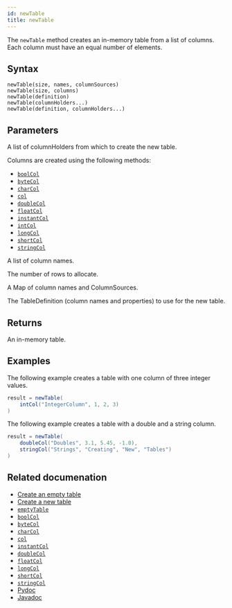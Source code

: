 ```yaml
---
id: newTable
title: newTable
---
```


The `newTable` method creates an in-memory table from a list of columns. Each column must have an equal number of elements.

## Syntax

```
newTable(size, names, columnSources)
newTable(size, columns)
newTable(definition)
newTable(columnHolders...)
newTable(definition, columnHolders...)
```

## Parameters

<ParamTable>
<Param name="columnHolders" type="ColumnHolder...">

A list of columnHolders from which to create the new table.

Columns are created using the following methods:

- [`boolCol`](./booleanCol.md)
- [`byteCol`](./byteCol.md)
- [`charCol` ](./charCol.md)
- [`col`](./col.md)
- [`doubleCol`](./doubleCol.md)
- [`floatCol`](./floatCol.md)
- [`instantCol`](./instantCol.md)
- [`intCol`](./intCol.md)
- [`longCol`](./longCol.md)
- [`shortCol`](./shortCol.md)
- [`stringCol`](./stringCol.md)

</Param> 
<Param name="names" type="String...">

A list of column names.

</Param>
<Param name="size" type="long">

The number of rows to allocate.

</Param>
<Param name="columns" type="Map">

A Map of column names and ColumnSources.

<!--TODO: add an example of this format?-->
</Param>
<Param name="definition" type="TableDefinition">

The TableDefinition (column names and properties) to use for the new table.

</Param>
</ParamTable>

## Returns

An in-memory table.

## Examples

The following example creates a table with one column of three integer values.

```groovy
result = newTable(
    intCol("IntegerColumn", 1, 2, 3)
)
```

The following example creates a table with a double and a string column.

```groovy
result = newTable(
    doubleCol("Doubles", 3.1, 5.45, -1.0),
    stringCol("Strings", "Creating", "New", "Tables")
)
```

<!--TODO: add more code examples for some of the other overloads-->

## Related documenation

- [Create an empty table](../../../how-to-guides/empty-table.md)
- [Create a new table](../../../how-to-guides/new-table.md)
- [`emptyTable`](./emptyTable.md)
- [`boolCol`](./booleanCol.md)
- [`byteCol`](./byteCol.md)
- [`charCol`](./charCol.md)
- [`col`](./col.md)
- [`instantCol`](./instantCol.md)
- [`doubleCol`](./doubleCol.md)
- [`floatCol`](./floatCol.md)
- [`longCol`](./longCol.md)
- [`shortCol`](./shortCol.md)
- [`stringCol`](./stringCol.md)
- [Pydoc](https://deephaven.io/core/pydoc/code/deephaven.TableTools.html?highlight=newtable#deephaven.TableTools.newTable)
- [Javadoc](<https://deephaven.io/core/javadoc/io/deephaven/engine/util/TableTools.html#emptyTable(long)>)
